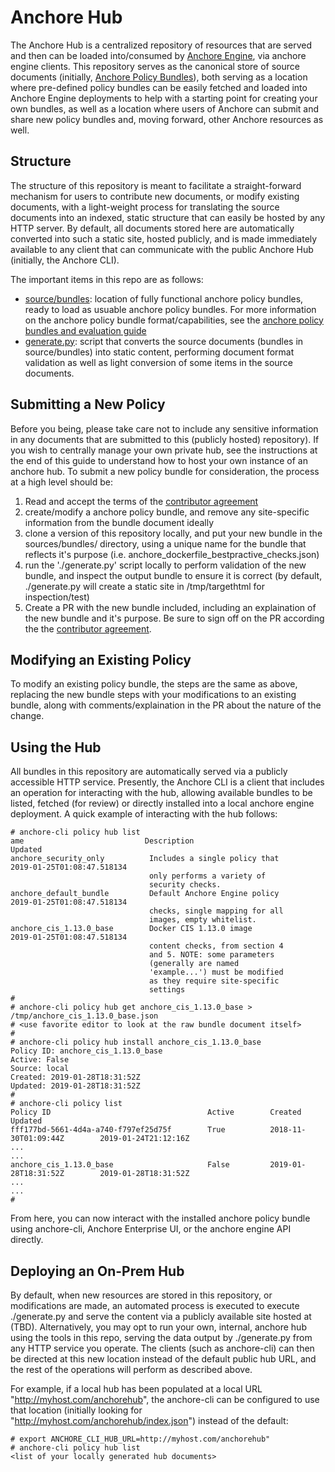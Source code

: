 # Anchore Hub

The Anchore Hub is a centralized repository of resources that are served and then can be loaded into/consumed by [Anchore Engine](https://github.com/anchore/anchore-engine), via anchore engine clients.  This repository serves as the canonical store of source documents (initially, [Anchore Policy Bundles](https://anchore.freshdesk.com/support/solutions/articles/36000074705-policy-bundles-and-evaluation)), both serving as a location where pre-defined policy bundles can be easily fetched and loaded into Anchore Engine deployments to help with a starting point for creating your own bundles, as well as a location where users of Anchore can submit and share new policy bundles and, moving forward, other Anchore resources as well.

## Structure

The structure of this repository is meant to facilitate a straight-forward mechanism for users to contribute new documents, or modify existing documents, with a light-weight process for translating the source documents into an indexed, static structure that can easily be hosted by any HTTP server.  By default, all documents stored here are automatically converted into such a static site, hosted publicly, and is made immediately available to any client that can communicate with the public Anchore Hub (initially, the Anchore CLI).  

The important items in this repo are as follows:

- [source/bundles](https://github.com/anchore/hub-dev/tree/master/sources/bundles): location of fully functional anchore policy bundles, ready to load as usuable anchore policy bundles.  For more information on the anchore policy bundle format/capabilities, see the [anchore policy bundles and evaluation guide](https://anchore.freshdesk.com/support/solutions/articles/36000074705-policy-bundles-and-evaluation)
- [generate.py](https://github.com/anchore/hub-dev/blob/master/generate.py): script that converts the source documents (bundles in source/bundles) into static content, performing document format validation as well as light conversion of some items in the source documents.

## Submitting a New Policy 

Before you being, please take care not to include any sensitive information in any documents that are submitted to this (publicly hosted) repository).  If you wish to centrally manage your own private hub, see the instructions at the end of this guide to understand how to host your own instance of an anchore hub.  To submit a new policy bundle for consideration, the process at a high level should be:

1. Read and accept the terms of the [contributor agreement](https://github.com/anchore/hub-dev/blob/master/CONTRIBUTING.rst)
2. create/modify a anchore policy bundle, and remove any site-specific information from the bundle document ideally
3. clone a version of this repository locally, and put your new bundle in the sources/bundles/ directory, using a unique name for the bundle that reflects it's purpose (i.e. anchore_dockerfile_bestpractive_checks.json)
4. run the './generate.py' script locally to perform validation of the new bundle, and inspect the output bundle to ensure it is correct (by default, ./generate.py will create a static site in /tmp/targethtml for inspection/test)
5. Create a PR with the new bundle included, including an explaination of the new bundle and it's purpose.  Be sure to sign off on the PR according the the [contributor agreement](https://github.com/anchore/hub-dev/blob/master/CONTRIBUTING.rst).

## Modifying an Existing Policy

To modify an existing policy bundle, the steps are the same as above, replacing the new bundle steps with your modifications to an existing bundle, along with comments/explaination in the PR about the nature of the change.

## Using the Hub

All bundles in this repository are automatically served via a publicly accessible HTTP service.  Presently, the Anchore CLI is a client that includes an operation for interacting with the hub, allowing available bundles to be listed, fetched (for review) or directly installed into a local anchore engine deployment.  A quick example of interacting with the hub follows:

```
# anchore-cli policy hub list
ame                           Description                           Updated                           
anchore_security_only          Includes a single policy that         2019-01-25T01:08:47.518134        
                               only performs a variety of                                              
                               security checks.                                                        
anchore_default_bundle         Default Anchore Engine policy         2019-01-25T01:08:47.518134        
                               checks, single mapping for all                                          
                               images, empty whitelist.                                                
anchore_cis_1.13.0_base        Docker CIS 1.13.0 image               2019-01-25T01:08:47.518134        
                               content checks, from section 4                                          
                               and 5. NOTE: some parameters                                            
                               (generally are named                                                    
                               'example...') must be modified                                          
                               as they require site-specific                                           
                               settings                                                                
#
# anchore-cli policy hub get anchore_cis_1.13.0_base > /tmp/anchore_cis_1.13.0_base.json
# <use favorite editor to look at the raw bundle document itself>
#
# anchore-cli policy hub install anchore_cis_1.13.0_base
Policy ID: anchore_cis_1.13.0_base
Active: False
Source: local
Created: 2019-01-28T18:31:52Z
Updated: 2019-01-28T18:31:52Z
#
# anchore-cli policy list
Policy ID                                   Active        Created                     Updated                     
fff177bd-5661-4d4a-a740-f797ef25d75f        True          2018-11-30T01:09:44Z        2019-01-24T21:12:16Z        
...
...
anchore_cis_1.13.0_base                     False         2019-01-28T18:31:52Z        2019-01-28T18:31:52Z        
...
...
#
```

From here, you can now interact with the installed anchore policy bundle using anchore-cli, Anchore Enterprise UI, or the anchore engine API directly.

## Deploying an On-Prem Hub

By default, when new resources are stored in this repository, or modifications are made, an automated process is executed to execute ./generate.py and serve the content via a publicly available site hosted at (TBD).  Alternatively, you may opt to run your own, internal, anchore hub using the tools in this repo, serving the data output by ./generate.py from any HTTP service you operate.  The clients (such as anchore-cli) can then be directed at this new location instead of the default public hub URL, and the rest of the operations will perform as described above. 

For example, if a local hub has been populated at a local URL "http://myhost.com/anchorehub", the anchore-cli can be configured to use that location (initially looking for "http://myhost.com/anchorehub/index.json") instead of the default:

```
# export ANCHORE_CLI_HUB_URL=http://myhost.com/anchorehub"
# anchore-cli policy hub list
<list of your locally generated hub documents>
```
